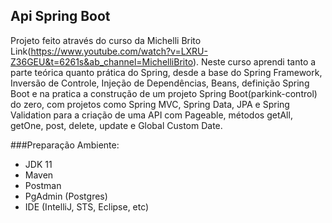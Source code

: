 ## Api Spring Boot

Projeto feito através do curso da Michelli Brito Link(https://www.youtube.com/watch?v=LXRU-Z36GEU&t=6261s&ab_channel=MichelliBrito).
Neste curso aprendi tanto a parte teórica quanto prática do Spring, desde a base do Spring Framework, Inversão de Controle, Injeção de Dependências, Beans, definição Spring Boot e na pratica a construção de um projeto Spring Boot(parkink-control) do zero, com projetos como Spring MVC, Spring Data, JPA e Spring Validation para a criação de uma API com Pageable, métodos getAll, getOne, post, delete, update e Global Custom Date.

###Preparação Ambiente:
- JDK 11
- Maven
- Postman
- PgAdmin (Postgres)
- IDE (IntelliJ, STS, Eclipse, etc)
 
